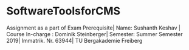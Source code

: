 # SoftwareToolsforCMS
Assignment as a part of Exam Prerequisite|
Name: Sushanth Keshav |
Course In-charge : Dominik Steinberger|
Semester: Summer Semester 2019|
Immatrik. Nr. 63944|
TU Bergakademie Freiberg
